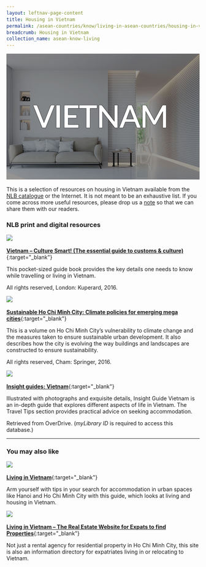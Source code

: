 ```yaml
---
layout: leftnav-page-content
title: Housing in Vietnam
permalink: /asean-countries/know/living-in-asean-countries/housing-in-vietnam/
breadcrumb: Housing in Vietnam
collection_name: asean-know-living
---
```


<img src="/images/asean-living/ASEAN-Vietnam-Housing.jpg" alt="Housing in Vietnam banner" style="width:800px;" />

This is a selection of resources on housing in Vietnam available from the [NLB catalogue](http://catalogue.nlb.gov.sg/) or the Internet.  It is not meant to be an exhaustive list. If you come across more useful resources, please drop us a [note](https://www.eyeonasia.gov.sg/contact-us/) so that we can share them with our readers.

### **NLB print and digital resources**

<img src="/images/book-covers/Vietnam-Culture-Smart.png" style="width:150px;" />

[**Vietnam – Culture Smart! (The essential guide to customs & culture)**](http://eservice.nlb.gov.sg/item_holding.aspx?bid=202393374){:target="_blank"}

This pocket-sized guide book provides the key details one needs to know while travelling or living in Vietnam.

All rights reserved, London: Kuperard, 2016.

<img src="/images/book-covers/Sustainable-Ho-Chi-Minh-City-Climate-policies-for-emerging-mega-cities.jpg" style="width:150px;" />

[**Sustainable Ho Chi Minh City: Climate policies for emerging mega cities**](http://eservice.nlb.gov.sg/item_holding.aspx?bid=202514754){:target="_blank"}

This is a volume on Ho Chi Minh City’s vulnerability to climate change and the measures taken to ensure sustainable urban development. It also describes how the city is evolving the way buildings and landscapes are constructed to ensure sustainability.

All rights reserved, Cham: Springer, 2016.

<img src="/images/book-covers/Insight-guides-Vietnam.jpg" style="width:150px;" />

[**Insight guides: Vietnam**](https://nlb.overdrive.com/media/1274342){:target="_blank"}

Illustrated with photographs and exquisite details, Insight Guide Vietnam is an in-depth guide that explores different aspects of life in Vietnam. The Travel Tips section provides practical advice on seeking accommodation.

Retrieved from OverDrive. (*myLibrary ID* is required to access this database.)

---
### **You may also like**

<img src="/images/resources/Article 2.jpg" style="width:180px;" />

[**Living in Vietnam**](https://www.internations.org/vietnam-expats/guide/living-in-vietnam-15470){:target="_blank"}

Arm yourself with tips in your search for accommodation in urban spaces like Hanoi and Ho Chi Minh City with this guide, which looks at living and housing in Vietnam.

<img src="/images/resources/Article 1.jpg" style="width:180px;" />

[**Living in Vietnam – The Real Estate Website for Expats to find Properties**](http://www.livinginvietnam.com/){:target="_blank"}

Not just a rental agency for residential property in Ho Chi Minh City, this site is also an information directory for expatriates living in or relocating to Vietnam.
